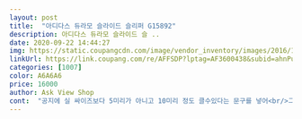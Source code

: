 ```yaml
---
layout: post 
title:  "아디다스 듀라모 슬라이드 슬리퍼 G15892" 
description: 아디다스 듀라모 슬라이드 슬 ..
date: 2020-09-22 14:44:27 
img: https://static.coupangcdn.com/image/vendor_inventory/images/2016/10/11/16/9/202c64bd-261e-457f-8cf6-badac2132d5e.jpg 
linkUrl: https://link.coupang.com/re/AFFSDP?lptag=AF3600438&subid=ahnPublicAsk&pageKey=12270475&itemId=52228566&vendorItemId=71516966387&traceid=V0-113-3f72547162949b9d 
categories: [1007] 
color: A6A6A6 
price: 16000 
author: Ask View Shop 
cont:  "공지에 실 싸이즈보다 5미리가 아니고 10미리 정도 클수있다는 문구를 넣어<br/>그래서255 를 신청했는지 너무너무크요 이제품은 처음삿는데 다른<br/>대부분 저같이 생각하는 사람이 많을꺼에요<br/>반품도 힘들고 사서 못신는 경우도 생길것 같아요<br/>발등이 좁아서 보통치수보다 크게 주문해야합니다<br/>사이즈교환하려다가 그냥 사용합니다<br/>스포츠신발과 많이 차이나는것 같아요 그래서 245로 다시제구입을<br/>신발을245을신는데 보통 슬리퍼는10정도 크게 사는걸로 알고있어요<br/>제가 주황형광하고 일반형광 있는데 2년전에 구매했었는데 아직도 잘신고 다니고 있는데<br/>제가신은거 보고 맘에든다고 아는언니가 언니꺼 아들꺼두명 신랑꺼 주문해달라 했는데 같은건데 제꺼와같은색은 찾기힘드네요 제작년 제품이라그런가 근데 2년 막신고다니니깐 밑창이 닳아서 저도 또구매해야겠어요 이신발은 저처럼 막신고 신발사면 금방 뜻어지고 발볼이 넓은신분한테 추천해드려요 내껀 아쉬운데로 올해만 신고 내년에 사야지ㅋ<br/>주셔야될것 같아요 왜냐하면 대부분 학생들이 구입을 많이하기때문에<br/>했더니 맞네요<br/>" 
---
```

